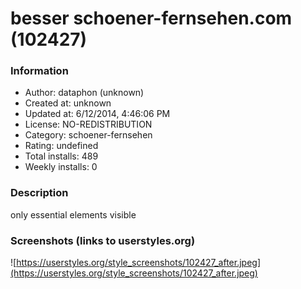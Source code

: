 # besser schoener-fernsehen.com (102427)

### Information
- Author: dataphon (unknown)
- Created at: unknown
- Updated at: 6/12/2014, 4:46:06 PM
- License: NO-REDISTRIBUTION
- Category: schoener-fernsehen
- Rating: undefined
- Total installs: 489
- Weekly installs: 0


### Description
only essential elements visible


### Screenshots (links to userstyles.org)
![https://userstyles.org/style_screenshots/102427_after.jpeg](https://userstyles.org/style_screenshots/102427_after.jpeg)


